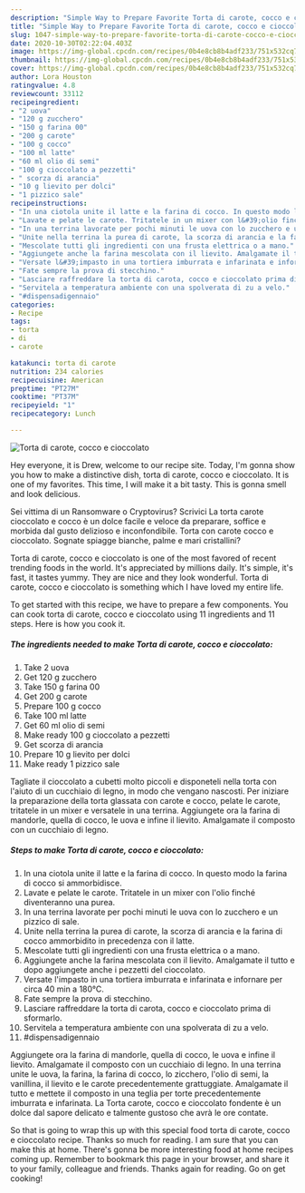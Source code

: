 ```yaml
---
description: "Simple Way to Prepare Favorite Torta di carote, cocco e cioccolato"
title: "Simple Way to Prepare Favorite Torta di carote, cocco e cioccolato"
slug: 1047-simple-way-to-prepare-favorite-torta-di-carote-cocco-e-cioccolato
date: 2020-10-30T02:22:04.403Z
image: https://img-global.cpcdn.com/recipes/0b4e8cb8b4adf233/751x532cq70/torta-di-carote-cocco-e-cioccolato-recipe-main-photo.jpg
thumbnail: https://img-global.cpcdn.com/recipes/0b4e8cb8b4adf233/751x532cq70/torta-di-carote-cocco-e-cioccolato-recipe-main-photo.jpg
cover: https://img-global.cpcdn.com/recipes/0b4e8cb8b4adf233/751x532cq70/torta-di-carote-cocco-e-cioccolato-recipe-main-photo.jpg
author: Lora Houston
ratingvalue: 4.8
reviewcount: 33112
recipeingredient:
- "2 uova"
- "120 g zucchero"
- "150 g farina 00"
- "200 g carote"
- "100 g cocco"
- "100 ml latte"
- "60 ml olio di semi"
- "100 g cioccolato a pezzetti"
- " scorza di arancia"
- "10 g lievito per dolci"
- "1 pizzico sale"
recipeinstructions:
- "In una ciotola unite il latte e la farina di cocco. In questo modo la farina di cocco si ammorbidisce."
- "Lavate e pelate le carote. Tritatele in un mixer con l&#39;olio finché diventeranno una purea."
- "In una terrina lavorate per pochi minuti le uova con lo zucchero e un pizzico di sale."
- "Unite nella terrina la purea di carote, la scorza di arancia e la farina di cocco ammorbidito in precedenza con il latte."
- "Mescolate tutti gli ingredienti con una frusta elettrica o a mano."
- "Aggiungete anche la farina mescolata con il lievito. Amalgamate il tutto e dopo aggiungete anche i pezzetti del cioccolato."
- "Versate l&#39;impasto in una tortiera imburrata e infarinata e infornare per circa 40 min a 180°C."
- "Fate sempre la prova di stecchino."
- "Lasciare raffreddare la torta di carota, cocco e cioccolato prima di sformarlo."
- "Servitela a temperatura ambiente con una spolverata di zu a velo."
- "#dispensadigennaio"
categories:
- Recipe
tags:
- torta
- di
- carote

katakunci: torta di carote 
nutrition: 234 calories
recipecuisine: American
preptime: "PT27M"
cooktime: "PT37M"
recipeyield: "1"
recipecategory: Lunch

---
```



![Torta di carote, cocco e cioccolato](https://img-global.cpcdn.com/recipes/0b4e8cb8b4adf233/751x532cq70/torta-di-carote-cocco-e-cioccolato-recipe-main-photo.jpg)

Hey everyone, it is Drew, welcome to our recipe site. Today, I'm gonna show you how to make a distinctive dish, torta di carote, cocco e cioccolato. It is one of my favorites. This time, I will make it a bit tasty. This is gonna smell and look delicious.

Sei vittima di un Ransomware o Cryptovirus? Scrivici La torta carote cioccolato e cocco è un dolce facile e veloce da preparare, soffice e morbida dal gusto delizioso e inconfondibile. Torta con carote cocco e cioccolato. Sognate spiagge bianche, palme e mari cristallini?

Torta di carote, cocco e cioccolato is one of the most favored of recent trending foods in the world. It's appreciated by millions daily. It's simple, it's fast, it tastes yummy. They are nice and they look wonderful. Torta di carote, cocco e cioccolato is something which I have loved my entire life.


To get started with this recipe, we have to prepare a few components. You can cook torta di carote, cocco e cioccolato using 11 ingredients and 11 steps. Here is how you cook it.

<!--inarticleads1-->

##### The ingredients needed to make Torta di carote, cocco e cioccolato:

1. Take 2 uova
1. Get 120 g zucchero
1. Take 150 g farina 00
1. Get 200 g carote
1. Prepare 100 g cocco
1. Take 100 ml latte
1. Get 60 ml olio di semi
1. Make ready 100 g cioccolato a pezzetti
1. Get  scorza di arancia
1. Prepare 10 g lievito per dolci
1. Make ready 1 pizzico sale


Tagliate il cioccolato a cubetti molto piccoli e disponeteli nella torta con l&#39;aiuto di un cucchiaio di legno, in modo che vengano nascosti. Per iniziare la preparazione della torta glassata con carote e cocco, pelate le carote, tritatele in un mixer e versatele in una terrina. Aggiungete ora la farina di mandorle, quella di cocco, le uova e infine il lievito. Amalgamate il composto con un cucchiaio di legno. 

<!--inarticleads2-->

##### Steps to make Torta di carote, cocco e cioccolato:

1. In una ciotola unite il latte e la farina di cocco. In questo modo la farina di cocco si ammorbidisce.
1. Lavate e pelate le carote. Tritatele in un mixer con l&#39;olio finché diventeranno una purea.
1. In una terrina lavorate per pochi minuti le uova con lo zucchero e un pizzico di sale.
1. Unite nella terrina la purea di carote, la scorza di arancia e la farina di cocco ammorbidito in precedenza con il latte.
1. Mescolate tutti gli ingredienti con una frusta elettrica o a mano.
1. Aggiungete anche la farina mescolata con il lievito. Amalgamate il tutto e dopo aggiungete anche i pezzetti del cioccolato.
1. Versate l&#39;impasto in una tortiera imburrata e infarinata e infornare per circa 40 min a 180°C.
1. Fate sempre la prova di stecchino.
1. Lasciare raffreddare la torta di carota, cocco e cioccolato prima di sformarlo.
1. Servitela a temperatura ambiente con una spolverata di zu a velo.
1. #dispensadigennaio


Aggiungete ora la farina di mandorle, quella di cocco, le uova e infine il lievito. Amalgamate il composto con un cucchiaio di legno. In una terrina unite le uova, la farina, la farina di cocco, lo zicchero, l&#39;olio di semi, la vanillina, il lievito e le carote precedentemente grattuggiate. Amalgamate il tutto e mettete il composto in una teglia per torte precedentemente imburrata e infarinata. La Torta carote, cocco e cioccolato fondente è un dolce dal sapore delicato e talmente gustoso che avrà le ore contate. 

So that is going to wrap this up with this special food torta di carote, cocco e cioccolato recipe. Thanks so much for reading. I am sure that you can make this at home. There's gonna be more interesting food at home recipes coming up. Remember to bookmark this page in your browser, and share it to your family, colleague and friends. Thanks again for reading. Go on get cooking!
